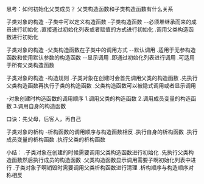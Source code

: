 思考：如何初始化父类成员？
父类构造函数和子类构造函数有什么关系

子类对象的构造
-子类中可以定义构造函数
-子类构造函数
--必须堆继承而来的成员进行初始化
  .直接通过初始化列表或者赋值的方式进行初始化
  .调用父类构造函数进行初始化

子类对象的构造
-父类构造函数在子类中的调用方式
--默认调用
  .适用于无参构造函数和使用默认参数的构造函数
--显示调用
  .即通过初始化列表进行调用
  .可适用于所有父类构造函数

子类对象的构造
-构造规则
  .子类对象在创建时会首先调用父类的构造函数
  .先执行父类构造函数再执行子类的构造函数
  .父类构造函数可以被隐式调用或者显示调用

-对象创建时构造函数的调用顺序
  1.调用父类的构造函数
  2.调用成员变量的构造函数
  3.调用自身的构造函数

  口诀：先父母，后客人，再自己

子类对象的析构
-析构函数的调用顺序与构造函数相反
  .执行自身的析构函数
  .执行成员变量的析构函数
  .执行父类的析构函数


小结：
.子类对象在创建的时候需要调用父类构造函数进行初始化
.先执行父类构造函数然后执行成员的构造函数
.父类构造函数显示调用需要子啊初始化列表中进行
.子类对象子啊销毁时需要调用父类析构函数进行清理
.析构顺序与构造顺序对称相反


